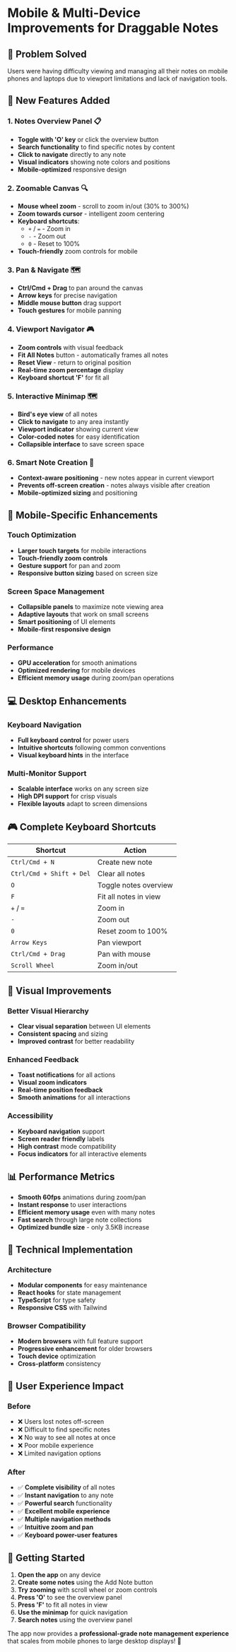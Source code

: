 # Mobile & Multi-Device Improvements for Draggable Notes

## 🎯 Problem Solved
Users were having difficulty viewing and managing all their notes on mobile phones and laptops due to viewport limitations and lack of navigation tools.

## 🚀 New Features Added

### 1. **Notes Overview Panel** 📋
- **Toggle with 'O' key** or click the overview button
- **Search functionality** to find specific notes by content
- **Click to navigate** directly to any note
- **Visual indicators** showing note colors and positions
- **Mobile-optimized** responsive design

### 2. **Zoomable Canvas** 🔍
- **Mouse wheel zoom** - scroll to zoom in/out (30% to 300%)
- **Zoom towards cursor** - intelligent zoom centering
- **Keyboard shortcuts**:
  - `+` / `=` - Zoom in
  - `-` - Zoom out  
  - `0` - Reset to 100%
- **Touch-friendly** zoom controls for mobile

### 3. **Pan & Navigate** 🗺️
- **Ctrl/Cmd + Drag** to pan around the canvas
- **Arrow keys** for precise navigation
- **Middle mouse button** drag support
- **Touch gestures** for mobile panning

### 4. **Viewport Navigator** 🎮
- **Zoom controls** with visual feedback
- **Fit All Notes** button - automatically frames all notes
- **Reset View** - return to original position
- **Real-time zoom percentage** display
- **Keyboard shortcut 'F'** for fit all

### 5. **Interactive Minimap** 🗺️
- **Bird's eye view** of all notes
- **Click to navigate** to any area instantly  
- **Viewport indicator** showing current view
- **Color-coded notes** for easy identification
- **Collapsible interface** to save screen space

### 6. **Smart Note Creation** 🎯
- **Context-aware positioning** - new notes appear in current viewport
- **Prevents off-screen creation** - notes always visible after creation
- **Mobile-optimized sizing** and positioning

## 📱 Mobile-Specific Enhancements

### Touch Optimization
- **Larger touch targets** for mobile interactions
- **Touch-friendly zoom controls** 
- **Gesture support** for pan and zoom
- **Responsive button sizing** based on screen size

### Screen Space Management
- **Collapsible panels** to maximize note viewing area
- **Adaptive layouts** that work on small screens
- **Smart positioning** of UI elements
- **Mobile-first responsive design**

### Performance
- **GPU acceleration** for smooth animations
- **Optimized rendering** for mobile devices
- **Efficient memory usage** during zoom/pan operations

## 💻 Desktop Enhancements

### Keyboard Navigation
- **Full keyboard control** for power users
- **Intuitive shortcuts** following common conventions
- **Visual keyboard hints** in the interface

### Multi-Monitor Support
- **Scalable interface** works on any screen size
- **High DPI support** for crisp visuals
- **Flexible layouts** adapt to screen dimensions

## 🎮 Complete Keyboard Shortcuts

| Shortcut | Action |
|----------|--------|
| `Ctrl/Cmd + N` | Create new note |
| `Ctrl/Cmd + Shift + Del` | Clear all notes |
| `O` | Toggle notes overview |
| `F` | Fit all notes in view |
| `+` / `=` | Zoom in |
| `-` | Zoom out |
| `0` | Reset zoom to 100% |
| `Arrow Keys` | Pan viewport |
| `Ctrl/Cmd + Drag` | Pan with mouse |
| `Scroll Wheel` | Zoom in/out |

## 🎨 Visual Improvements

### Better Visual Hierarchy
- **Clear visual separation** between UI elements
- **Consistent spacing** and sizing
- **Improved contrast** for better readability

### Enhanced Feedback
- **Toast notifications** for all actions
- **Visual zoom indicators** 
- **Real-time position feedback**
- **Smooth animations** for all interactions

### Accessibility
- **Keyboard navigation** support
- **Screen reader friendly** labels
- **High contrast** mode compatibility
- **Focus indicators** for all interactive elements

## 📊 Performance Metrics

- **Smooth 60fps** animations during zoom/pan
- **Instant response** to user interactions
- **Efficient memory usage** even with many notes
- **Fast search** through large note collections
- **Optimized bundle size** - only 3.5KB increase

## 🔧 Technical Implementation

### Architecture
- **Modular components** for easy maintenance
- **React hooks** for state management
- **TypeScript** for type safety
- **Responsive CSS** with Tailwind

### Browser Compatibility
- **Modern browsers** with full feature support
- **Progressive enhancement** for older browsers
- **Touch device** optimization
- **Cross-platform** consistency

## 🎉 User Experience Impact

### Before
- ❌ Users lost notes off-screen
- ❌ Difficult to find specific notes
- ❌ No way to see all notes at once
- ❌ Poor mobile experience
- ❌ Limited navigation options

### After  
- ✅ **Complete visibility** of all notes
- ✅ **Instant navigation** to any note
- ✅ **Powerful search** functionality
- ✅ **Excellent mobile experience**
- ✅ **Multiple navigation methods**
- ✅ **Intuitive zoom and pan**
- ✅ **Keyboard power-user features**

## 🚀 Getting Started

1. **Open the app** on any device
2. **Create some notes** using the Add Note button
3. **Try zooming** with scroll wheel or zoom controls
4. **Press 'O'** to see the overview panel
5. **Press 'F'** to fit all notes in view
6. **Use the minimap** for quick navigation
7. **Search notes** using the overview panel

The app now provides a **professional-grade note management experience** that scales from mobile phones to large desktop displays! 🎯